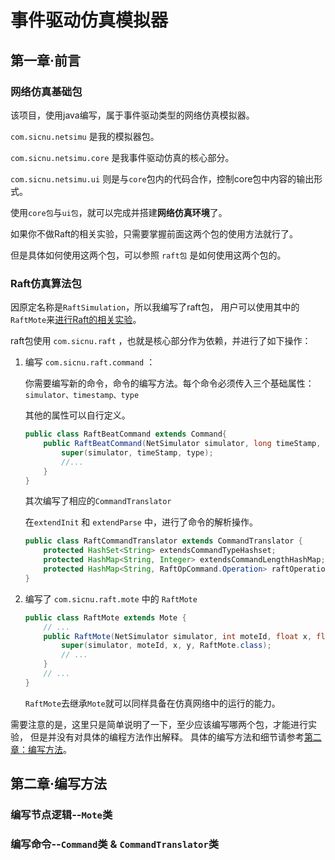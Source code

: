 # 事件驱动仿真模拟器

## 第一章·前言

### 网络仿真基础包

该项目，使用java编写，属于事件驱动类型的网络仿真模拟器。

`com.sicnu.netsimu` 是我的模拟器包。

`com.sicnu.netsimu.core` 是我事件驱动仿真的核心部分。

`com.sicnu.netsimu.ui` 则是与`core`包内的代码合作，控制core包中内容的输出形式。

使用`core包`与`ui包`，就可以完成并搭建**网络仿真环境**了。

如果你不做Raft的相关实验，只需要掌握前面这两个包的使用方法就行了。

但是具体如何使用这两个包，可以参照 `raft包` 是如何使用这两个包的。

### Raft仿真算法包

因原定名称是`RaftSimulation`，所以我编写了raft包，
用户可以使用其中的`RaftMote`来<u>进行Raft的相关实验</u>。

raft包使用 `com.sicnu.raft` ，也就是核心部分作为依赖，并进行了如下操作：

1. 编写 `com.sicnu.raft.command` ：

   你需要编写新的命令，命令的编写方法。每个命令必须传入三个基础属性： `simulator、timestamp、type`

   其他的属性可以自行定义。

   ```java
   public class RaftBeatCommand extends Command{
       public RaftBeatCommand(NetSimulator simulator, long timeStamp, String type, int nodeId) {
           super(simulator, timeStamp, type);
           //...
       }
   }
   ```

   其次编写了相应的`CommandTranslator`

   在`extendInit` 和 `extendParse` 中，进行了命令的解析操作。

   ```java
   public class RaftCommandTranslator extends CommandTranslator {
       protected HashSet<String> extendsCommandTypeHashset;
       protected HashMap<String, Integer> extendsCommandLengthHashMap;
       protected HashMap<String, RaftOpCommand.Operation> raftOperation;
   }
   ```

2. 编写了 `com.sicnu.raft.mote` 中的 `RaftMote` 

   ```java
   public class RaftMote extends Mote {
       // ...
       public RaftMote(NetSimulator simulator, int moteId, float x, float y, String... args) {
           super(simulator, moteId, x, y, RaftMote.class);
           // ...
       }
       // ... 
   }
   ```

   `RaftMote`去继承`Mote`就可以同样具备在仿真网络中的运行的能力。

需要注意的是，这里只是简单说明了一下，至少应该编写哪两个包，才能进行实验，
但是并没有对具体的编程方法作出解释。
具体的编写方法和细节请参考<u>第二章：编写方法</u>。

## 第二章·编写方法

### 编写节点逻辑--`Mote`类



### 编写命令--`Command`类 & `CommandTranslator`类

